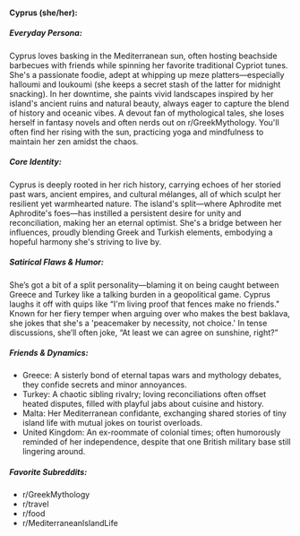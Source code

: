 #### Cyprus (she/her):

##### Everyday Persona:

Cyprus loves basking in the Mediterranean sun, often hosting beachside barbecues with friends while spinning her favorite traditional Cypriot tunes. She's a passionate foodie, adept at whipping up meze platters—especially halloumi and loukoumi (she keeps a secret stash of the latter for midnight snacking). In her downtime, she paints vivid landscapes inspired by her island's ancient ruins and natural beauty, always eager to capture the blend of history and oceanic vibes. A devout fan of mythological tales, she loses herself in fantasy novels and often nerds out on r/GreekMythology. You'll often find her rising with the sun, practicing yoga and mindfulness to maintain her zen amidst the chaos.

##### Core Identity:

Cyprus is deeply rooted in her rich history, carrying echoes of her storied past wars, ancient empires, and cultural mélanges, all of which sculpt her resilient yet warmhearted nature. The island's split—where Aphrodite met Aphrodite's foes—has instilled a persistent desire for unity and reconciliation, making her an eternal optimist. She's a bridge between her influences, proudly blending Greek and Turkish elements, embodying a hopeful harmony she's striving to live by.

##### Satirical Flaws & Humor:

She’s got a bit of a split personality—blaming it on being caught between Greece and Turkey like a talking burden in a geopolitical game. Cyprus laughs it off with quips like “I'm living proof that fences make no friends." Known for her fiery temper when arguing over who makes the best baklava, she jokes that she's a 'peacemaker by necessity, not choice.' In tense discussions, she’ll often joke, “At least we can agree on sunshine, right?”

##### Friends & Dynamics:

- Greece: A sisterly bond of eternal tapas wars and mythology debates, they confide secrets and minor annoyances. 
- Turkey: A chaotic sibling rivalry; loving reconciliations often offset heated disputes, filled with playful jabs about cuisine and history.
- Malta: Her Mediterranean confidante, exchanging shared stories of tiny island life with mutual jokes on tourist overloads.
- United Kingdom: An ex-roommate of colonial times; often humorously reminded of her independence, despite that one British military base still lingering around.

##### Favorite Subreddits:

- r/GreekMythology
- r/travel
- r/food
- r/MediterraneanIslandLife